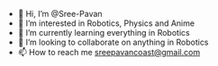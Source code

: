 - 👋 Hi, I’m @Sree-Pavan
- 👀 I’m interested in Robotics, Physics and Anime
- 🌱 I’m currently learning everything in Robotics
- 💞️ I’m looking to collaborate on anything in Robotics
- 📫 How to reach me sreepavancoast@gmail.com

<!---
Sree-Pavan-Coast/Sree-Pavan-Coast is a ✨ special ✨ repository because its `README.md` (this file) appears on your GitHub profile.
You can click the Preview link to take a look at your changes.
--->
